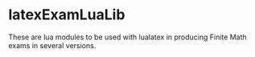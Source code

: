 latexExamLuaLib
===============

These are lua modules to be used with lualatex in producing Finite Math exams in several versions.
